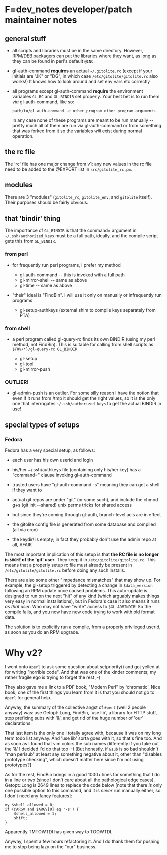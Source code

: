 # F=dev_notes developer/patch maintainer notes

## general stuff

  * all scripts and libraries must be in the same directory.  However, RPM/DEB
    packagers can put the libraries where they want, as long as they can be
    found in perl's default `@INC`.

  * gl-auth-command **requires** an actual `~/.gitolite.rc` (except if your
    initials are "JK" or "DG", in which case `/etc/gitolite/gitolite.rc` also
    works!)  It knows how to look around and set env vars etc correctly

  * all programs except gl-auth-command **require** the environment variables
    `GL_RC` and `GL_BINDIR` set properly.  Your best bet is to run them *via*
    gl-auth-command, like so:

        path/to/gl-auth-command -e other_program other_program_arguments

    In any case none of these programs are meant to be run manually -- pretty
    much all of them are run via gl-auth-command or from something that was
    forked from it so the variables *will* exist during normal operation.

## the rc file

The 'rc' file has one major change from v1: any new values in the rc file need
to be added to the @EXPORT list in `src/gitolite_rc.pm`.

## modules

There are 3 "modules" (`gitolite_rc`, `gitolite_env`, and `gitolite` itself).
Their purposes should be fairly obvious.

## that 'bindir' thing

The importance of `GL_BINDIR` is that the command= argument in
`~/.ssh/authorized_keys` must be a full path, ideally, and the compile script
gets this from `GL_BINDIR`.

### from perl

  * for frequently run perl programs, I prefer my method

      * gl-auth-command -- this is invoked with a full path
      * gl-mirror-shell -- same as above
      * gl-time -- same as above

  * "their" ideal is "FindBin".  I will use it only on manually or
    infrequently run programs

      * gl-setup-authkeys (external shim to compile keys separately from PTA)

### from shell

  * a perl program called gl-query-rc finds its own BINDIR (using my perl
    method, not FindBin).  This is suitable for calling from shell scripts
    as `${0%/*}/gl-query-rc GL_BINDIR`

      * gl-setup
      * gl-tool
      * gl-mirror-push

### OUTLIER!

  * gl-admin-push is an outlier.  For some silly reason I have the notion that
    even if it runs from /tmp it should get the right values, so it is the
    only one that interrogates `~/.ssh/authorized_keys` to get the actual
    BINDIR in use!

## special types of setups

### Fedora

Fedora has a very special setup, as follows:

  * each user has his own userid and login
  * his/her ~/.ssh/authkeys file (containing only his/her key) has a
    "command=" clause invoking gl-auth-command
  * trusted users have "gl-auth-command -s" meaning they can get a shell if
    they want to

  * actual git repos are under "git" (or some such), and include the chmod g+s
    (git init --shared) unix perms tricks for shared access

  * but since they're coming through gl-auth, branch-level acls are in effect

  * the gitolite config file is generated from some database and compiled (all
    via cron)

  * the keydir/ is empty; in fact they probably don't use the admin repo at
    all, AFAIK

The most important implication of this setup is that **the RC file is no
longer is `$HOME` of the 'git' user**.  They keep it in
`/etc/gitolite/gitolite.rc`.  This means that a properly setup rc file must
already be present in `/etc/gitolite/gitolite.rc` before doing any such
installs.

There are also some other "impedance mismatches" that may show up.  For
example, the gl-setup triggered by detecting a change in `$data_version`
following an RPM update once caused problems.  This auto-update is designed to
run on the next "hit" of any kind (which arguably makes things very easy in
normal installations), but in Fedora's case it also means it runs *as that
user*.  Who may not have "write" access to `$GL_ADMINDIR`!  So the compile
fails, and you now have new code trying to work with old format data.

The solution is to explicitly run a compile, from a properly privileged
userid, as soon as you do an RPM upgrade.

# **Why v2?**

I went onto `#perl` to ask some question about setpriority() and got yelled at
for writing "horrible code".  And that was one of the kinder comments; my
rather fragile ego is trying to forget the rest ;-)

They also gave me a link to a PDF book, "Modern Perl" by 'chromatic'.  Nice
book; one of the first things you learn from it is that you should not go to
`#perl` for general help.

Anyway, the summary of the collective angst of `#perl` (well 2 people anyway)
was: use Getopt::Long, FindBin, 'use lib', a library for HTTP stuff, stop
prefixing subs with '&', and get rid of the huge number of 'our' declarations.

That last item is the only one I totally agree with, because it was on my long
term todo list anyway.  And 'use lib' sorta goes with it, so that's fine too.
And as soon as I found that vim colors the sub names differently if you take
out the '&' I decided I'd do that too :-) [But honestly, if `&sub` is so bad
shouldn't "man perlsub" at least say something negative about it, other than
"disables prototype checking", which doesn't matter here since I'm not using
prototypes?]

As for the rest, FindBin brings in a good 1000+ lines for something that I do
in a line or two (since I don't care about all the pathological edge cases).
Getopt::Long is 2649 lines to replace the code below  [note that there *is*
only one possible option to this command, and it is *never* run manually
either, so I don't need any fancy features]:

    my $shell_allowed = 0;
    if (@ARGV and $ARGV[0] eq '-s') {
        $shell_allowed = 1;
        shift;
    }

Apparently TMTOWTDI has given way to TOOWTDI.

Anyway, I spent a few hours refactoring it.  And I do thank them for pushing
me to stop being lazy on the "our" business.

[gw]: https://github.com/sitaramc/gitolite/blob/pu/doc/3-faq-tips-etc.mkd#_easier_to_link_gitweb_authorisation_with_gitolite
